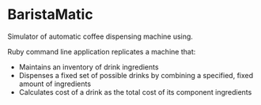 # BaristaMatic
Simulator of automatic coffee dispensing machine using.

Ruby command line application replicates a machine that: 
- Maintains an inventory of drink ingredients
- Dispenses a fixed set of possible drinks by combining a specified, fixed amount of ingredients  
- Calculates cost of a drink as the total cost of its component ingredients

